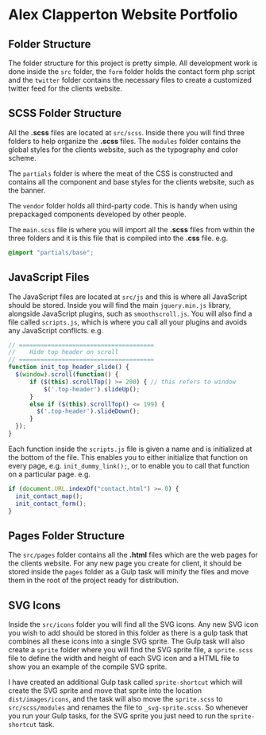 
# Alex Clapperton Website Portfolio

## Folder Structure

The folder structure for this project is pretty simple. All development work is done inside the `src` folder, the `form` folder holds the contact form php script and the `twitter` folder contains the necessary files to create a customized twitter feed for the clients website.

## SCSS Folder Structure

All the **.scss** files are located at `src/scss`. Inside there you will find three folders to help organize the **.scss** files. The `modules` folder contains the global styles for the clients website, such as the typography and color scheme.

The `partials` folder is where the meat of the CSS is constructed and contains all the component and base styles for the clients website, such as the banner.

The `vendor` folder holds all third-party code. This is handy when using prepackaged components developed by other people.

The `main.scss` file is where you will import all the **.scss** files from within the three folders and it is this file that is compiled into the **.css** file.
e.g.
```scss
@import "partials/base";
```

## JavaScript Files

The JavaScript files are located at `src/js` and this is where all JavaScript should be stored. Inside you will find the main `jquery.min.js` library, alongside JavaScript plugins, such as `smoothscroll.js`. You will also find a file called `scripts.js`, which is where you call all your plugins and avoids any JavaScript conflicts.
e.g.
```javascript
// ======================================
//    Hide top header on scroll
// ======================================
function init_top_header_slide() {
  $(window).scroll(function() {
      if ($(this).scrollTop() >= 200) { // this refers to window
          $('.top-header').slideUp();
      }
      else if ($(this).scrollTop() <= 199) {
        $('.top-header').slideDown();
      }
  });
}
```

Each function inside the `scripts.js` file is given a name and is initialized at the bottom of the file. This enables you to either initialize that function on every page, e.g. `init_dummy_link();`, or to enable you to call that function on a particular page.
e.g.
```javascript
if (document.URL.indexOf("contact.html") >= 0) {
  init_contact_map();
  init_contact_form();
}
```

## Pages Folder Structure

The `src/pages` folder contains all the **.html** files which are the web pages for the clients website. For any new page you create for client, it should be stored inside the `pages` folder as a Gulp task will minify the files and move them in the root of the project ready for distribution.

## SVG Icons

Inside the `src/icons` folder you will find all the SVG icons. Any new SVG icon you wish to add should be stored in this folder as there is a gulp task that combines all these icons into a single SVG sprite. The Gulp task will also create a `sprite` folder where you will find the SVG sprite file, a `sprite.scss` file to define the width and height of each SVG icon and a HTML file to show you an example of the compile SVG sprite.

I have created an additional Gulp task called `sprite-shortcut` which will create the SVG sprite and move that sprite into the location `dist/images/icons`, and the task will also move the `sprite.scss` to `src/scss/modules` and renames the file to `_svg-sprite.scss`. So whenever you run your Gulp tasks, for the SVG sprite you just need to run the `sprite-shortcut` task.
